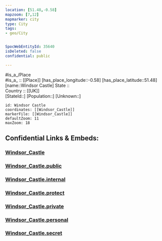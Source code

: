 ```yaml
---
location: [51.48,-0.58] 
mapzoom: [7,12] 
mapmarker: city 
type: City
tags:
- geo/City


SpocWebEntityId: 35640
isDeleted: false
confidential: public

---
```

#is_a_/Place  
#is_a_ :: [[Place]] 
[has_place_longitude::-0.58] 
[has_place_latitude::51.48] 
[name::Windsor Castle] 
State ::  
Country :: [[UK]]  
[StateId::] 
[Population::] 
[Unknown::] 


```leaflet
id: Windsor Castle
coordinates: [[Windsor_Castle]] 
markerFile: [[Windsor_Castle]] 
defaultZoom: 11 
maxZoom: 18
```


## Confidential Links & Embeds: 

### [Windsor_Castle](/_Standards/Earth/Continent/Europe/Europe~North/UK/England/Regions~England/South_East_England/Berkshire,County/Berkshire~West/Slough,County/cities~Slough/Windsor_Castle.md) 

### [Windsor_Castle.public](/_public/Earth/Continent/Europe/Europe~North/UK/England/Regions~England/South_East_England/Berkshire,County/Berkshire~West/Slough,County/cities~Slough/Windsor_Castle.public.md) 

### [Windsor_Castle.internal](/_internal/Earth/Continent/Europe/Europe~North/UK/England/Regions~England/South_East_England/Berkshire,County/Berkshire~West/Slough,County/cities~Slough/Windsor_Castle.internal.md) 

### [Windsor_Castle.protect](/_protect/Earth/Continent/Europe/Europe~North/UK/England/Regions~England/South_East_England/Berkshire,County/Berkshire~West/Slough,County/cities~Slough/Windsor_Castle.protect.md) 

### [Windsor_Castle.private](/_private/Earth/Continent/Europe/Europe~North/UK/England/Regions~England/South_East_England/Berkshire,County/Berkshire~West/Slough,County/cities~Slough/Windsor_Castle.private.md) 

### [Windsor_Castle.personal](/_personal/Earth/Continent/Europe/Europe~North/UK/England/Regions~England/South_East_England/Berkshire,County/Berkshire~West/Slough,County/cities~Slough/Windsor_Castle.personal.md) 

### [Windsor_Castle.secret](/_secret/Earth/Continent/Europe/Europe~North/UK/England/Regions~England/South_East_England/Berkshire,County/Berkshire~West/Slough,County/cities~Slough/Windsor_Castle.secret.md)

